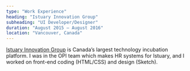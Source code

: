 ```yaml
---
type: "Work Experience"
heading: "Istuary Innovation Group"
subheading: "UI Developer/Designer"
duration: "August 2015 – August 2016"
location: "Vancouver, Canada"
---
```


<a href="http://www.istuary.com/" target="_blank">Istuary Innovation Group</a> is Canada’s largest technology incubation platform. I was in the OPI team which makes HR systems for Istuary, and I worked on front-end coding (HTML/CSS) and design (Sketch).
